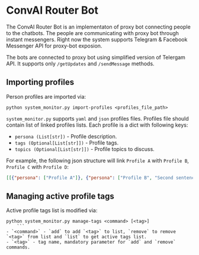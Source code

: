 # ConvAI Router Bot

The ConvAI Router Bot is an implementaton of proxy bot connecting people to the chatbots. The people are communicating 
with proxy bot through instant messengers. Right now the system supports Telegram & Facebook Messenger API for proxy-bot
exposion. 

The bots are connected to proxy bot using simplified version of Telergam API. It supports only `/getUpdates` and `/sendMessage`
methods. 

## Importing profiles

Person profiles are imported via:
```shell script
python system_monitor.py import-profiles <profiles_file_path>
```

`system_monitor.py` supports `yaml` and `json` profiles files. Profiles file should contain list of linked profiles lists.
Each profile is a dict with following keys:
- `persona (List[str])` - Profile description.
- `tags (Optional[List[str]])` - Profile tags.
- `topics (Optional[List[str]])` - Profile topics to discuss.

For example, the following json structure will link `Profile A` with `Profile B`, `Profile C` with `Profile D`:
```json
[[{"persona": ["Profile A"]}, {"persona": ["Profile B", "Second sentence"]}], [{"persona": ["Profile C"]}, {"persona": ["Profile D"]}]]
```

## Managing active profile tags

Active profile tags list is modified via:
```shell script
python system_monitor.py manage-tags <command> [<tag>]
    ```
- `<command>` - `add` to add `<tag>` to list, `remove` to remove `<tag>` from list and `list` to get active tags list.
- `<tag>` - tag name, mandatory parameter for `add` and `remove` commands.